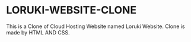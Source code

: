 # LORUKI-WEBSITE-CLONE
This is a Clone of Cloud Hosting Website named Loruki Website. Clone is made by  HTML AND CSS.
